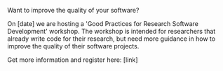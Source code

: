 Want to improve the quality of your software?

On [date] we are hosting a 'Good Practices for Research Software Development' workshop. 
The workshop is intended for researchers that already write code for their research, 
but need more guidance in how to improve the quality of their software projects.

Get more information and register here:
[link]
